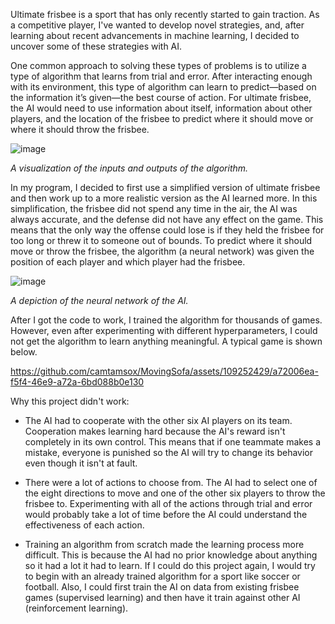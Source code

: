 Ultimate frisbee is a sport that has only recently started to gain traction. As a competitive player, I've wanted to develop novel strategies, and, after learning about recent advancements in machine learning, I decided to uncover some of these strategies with AI.

One common approach to solving these types of problems is to utilize a type of algorithm that learns from trial and error. After interacting enough with its environment, this type of algorithm can learn to predict—based on the information it’s given—the best course of action. For ultimate frisbee, the AI would need to use information about itself, information about other players, and the location of the frisbee to predict where it should move or where it should throw the frisbee.

![image](https://github.com/camtamsox/MovingSofa/assets/109252429/78205ae2-b09b-448a-9dd8-9e0de48c206e)

_A visualization of the inputs and outputs of the algorithm._

In my program, I decided to first use a simplified version of ultimate frisbee and then work up to a more realistic version as the AI learned more. In this simplification, the frisbee did not spend any time in the air, the AI was always accurate, and the defense did not have any effect on the game. This means that the only way the offense could lose is if they held the frisbee for too long or threw it to someone out of bounds. To predict where it should move or throw the frisbee, the algorithm (a neural network) was given the position of each player and which player had the frisbee.

![image](https://github.com/camtamsox/MovingSofa/assets/109252429/9ba88f68-63f3-47c4-8f07-6c046674914d)

_A depiction of the neural network of the AI._

After I got the code to work, I trained the algorithm for thousands of games. However, even after experimenting with different hyperparameters, I could not get the algorithm to learn anything meaningful. A typical game is shown below.

https://github.com/camtamsox/MovingSofa/assets/109252429/a72006ea-f5f4-46e9-a72a-6bd088b0e130


Why this project didn't work:

- The AI had to cooperate with the other six AI players on its team. Cooperation makes learning hard because the AI's reward isn't completely in its own control. This means that if one teammate makes a mistake, everyone is punished so the AI will try to change its behavior even though it isn't at fault.

- There were a lot of actions to choose from. The AI had to select one of the eight directions to move and one of the other six players to throw the frisbee to. Experimenting with all of the actions through trial and error would probably take a lot of time before the AI could understand the effectiveness of each action.

- Training an algorithm from scratch made the learning process more difficult. This is because the AI had no prior knowledge about anything so it had a lot it had to learn. If I could do this project again, I would try to begin with an already trained algorithm for a sport like soccer or football. Also, I could first train the AI on data from existing frisbee games (supervised learning) and then have it train against other AI (reinforcement learning).

